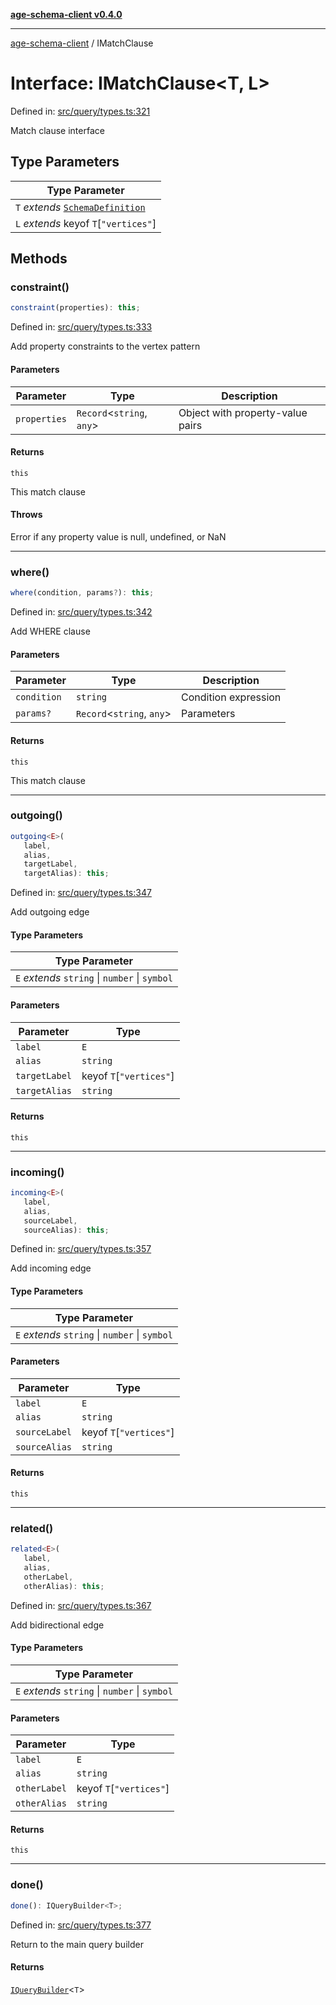 [**age-schema-client v0.4.0**](../index.md)

***

[age-schema-client](../index.md) / IMatchClause

# Interface: IMatchClause\<T, L\>

Defined in: [src/query/types.ts:321](https://github.com/standardbeagle/ageSchemaClient/blob/main/src/query/types.ts#L321)

Match clause interface

## Type Parameters

| Type Parameter |
| ------ |
| `T` *extends* [`SchemaDefinition`](SchemaDefinition.md) |
| `L` *extends* keyof `T`\[`"vertices"`\] |

## Methods

### constraint()

```ts
constraint(properties): this;
```

Defined in: [src/query/types.ts:333](https://github.com/standardbeagle/ageSchemaClient/blob/main/src/query/types.ts#L333)

Add property constraints to the vertex pattern

#### Parameters

| Parameter | Type | Description |
| ------ | ------ | ------ |
| `properties` | `Record`\<`string`, `any`\> | Object with property-value pairs |

#### Returns

`this`

This match clause

#### Throws

Error if any property value is null, undefined, or NaN

***

### where()

```ts
where(condition, params?): this;
```

Defined in: [src/query/types.ts:342](https://github.com/standardbeagle/ageSchemaClient/blob/main/src/query/types.ts#L342)

Add WHERE clause

#### Parameters

| Parameter | Type | Description |
| ------ | ------ | ------ |
| `condition` | `string` | Condition expression |
| `params?` | `Record`\<`string`, `any`\> | Parameters |

#### Returns

`this`

This match clause

***

### outgoing()

```ts
outgoing<E>(
   label, 
   alias, 
   targetLabel, 
   targetAlias): this;
```

Defined in: [src/query/types.ts:347](https://github.com/standardbeagle/ageSchemaClient/blob/main/src/query/types.ts#L347)

Add outgoing edge

#### Type Parameters

| Type Parameter |
| ------ |
| `E` *extends* `string` \| `number` \| `symbol` |

#### Parameters

| Parameter | Type |
| ------ | ------ |
| `label` | `E` |
| `alias` | `string` |
| `targetLabel` | keyof `T`\[`"vertices"`\] |
| `targetAlias` | `string` |

#### Returns

`this`

***

### incoming()

```ts
incoming<E>(
   label, 
   alias, 
   sourceLabel, 
   sourceAlias): this;
```

Defined in: [src/query/types.ts:357](https://github.com/standardbeagle/ageSchemaClient/blob/main/src/query/types.ts#L357)

Add incoming edge

#### Type Parameters

| Type Parameter |
| ------ |
| `E` *extends* `string` \| `number` \| `symbol` |

#### Parameters

| Parameter | Type |
| ------ | ------ |
| `label` | `E` |
| `alias` | `string` |
| `sourceLabel` | keyof `T`\[`"vertices"`\] |
| `sourceAlias` | `string` |

#### Returns

`this`

***

### related()

```ts
related<E>(
   label, 
   alias, 
   otherLabel, 
   otherAlias): this;
```

Defined in: [src/query/types.ts:367](https://github.com/standardbeagle/ageSchemaClient/blob/main/src/query/types.ts#L367)

Add bidirectional edge

#### Type Parameters

| Type Parameter |
| ------ |
| `E` *extends* `string` \| `number` \| `symbol` |

#### Parameters

| Parameter | Type |
| ------ | ------ |
| `label` | `E` |
| `alias` | `string` |
| `otherLabel` | keyof `T`\[`"vertices"`\] |
| `otherAlias` | `string` |

#### Returns

`this`

***

### done()

```ts
done(): IQueryBuilder<T>;
```

Defined in: [src/query/types.ts:377](https://github.com/standardbeagle/ageSchemaClient/blob/main/src/query/types.ts#L377)

Return to the main query builder

#### Returns

[`IQueryBuilder`](IQueryBuilder.md)\<`T`\>
